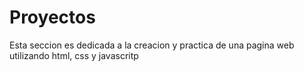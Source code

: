 # Proyectos
Esta seccion es dedicada a la creacion y practica de una pagina web utilizando html, css y javascritp
